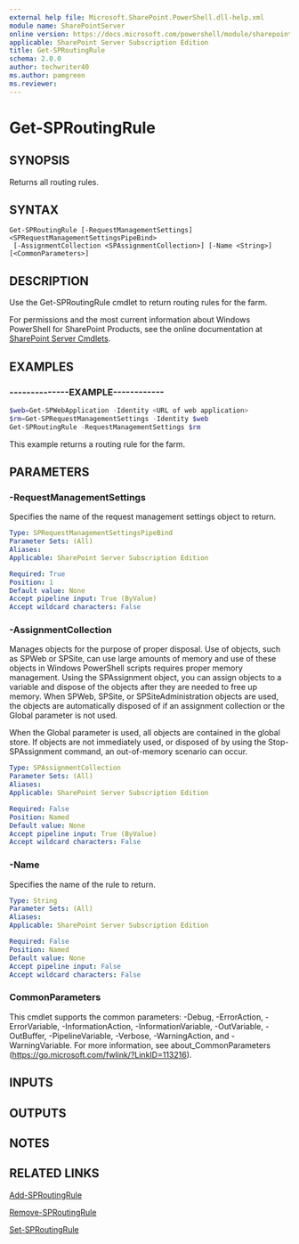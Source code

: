 ```yaml
---
external help file: Microsoft.SharePoint.PowerShell.dll-help.xml
module name: SharePointServer
online version: https://docs.microsoft.com/powershell/module/sharepoint-server/get-sproutingrule
applicable: SharePoint Server Subscription Edition
title: Get-SPRoutingRule
schema: 2.0.0
author: techwriter40
ms.author: pamgreen
ms.reviewer:
---
```


# Get-SPRoutingRule

## SYNOPSIS

Returns all routing rules.



## SYNTAX

```
Get-SPRoutingRule [-RequestManagementSettings] <SPRequestManagementSettingsPipeBind>
 [-AssignmentCollection <SPAssignmentCollection>] [-Name <String>] [<CommonParameters>]
```

## DESCRIPTION
Use the Get-SPRoutingRule cmdlet to return routing rules for the farm.

For permissions and the most current information about Windows PowerShell for SharePoint Products, see the online documentation at [SharePoint Server Cmdlets](https://docs.microsoft.com/powershell/sharepoint/sharepoint-server/sharepoint-server-cmdlets).

## EXAMPLES

### --------------EXAMPLE------------ 
```powershell
$web=Get-SPWebApplication -Identity <URL of web application>
$rm=Get-SPRequestManagementSettings -Identity $web
Get-SPRoutingRule -RequestManagementSettings $rm
```

This example returns a routing rule for the farm.

## PARAMETERS

### -RequestManagementSettings
Specifies the name of the request management settings object to return.

```yaml
Type: SPRequestManagementSettingsPipeBind
Parameter Sets: (All)
Aliases: 
Applicable: SharePoint Server Subscription Edition

Required: True
Position: 1
Default value: None
Accept pipeline input: True (ByValue)
Accept wildcard characters: False
```

### -AssignmentCollection
Manages objects for the purpose of proper disposal.
Use of objects, such as SPWeb or SPSite, can use large amounts of memory and use of these objects in Windows PowerShell scripts requires proper memory management.
Using the SPAssignment object, you can assign objects to a variable and dispose of the objects after they are needed to free up memory.
When SPWeb, SPSite, or SPSiteAdministration objects are used, the objects are automatically disposed of if an assignment collection or the Global parameter is not used.

When the Global parameter is used, all objects are contained in the global store.
If objects are not immediately used, or disposed of by using the Stop-SPAssignment command, an out-of-memory scenario can occur.

```yaml
Type: SPAssignmentCollection
Parameter Sets: (All)
Aliases: 
Applicable: SharePoint Server Subscription Edition

Required: False
Position: Named
Default value: None
Accept pipeline input: True (ByValue)
Accept wildcard characters: False
```

### -Name
Specifies the name of the rule to return.

```yaml
Type: String
Parameter Sets: (All)
Aliases: 
Applicable: SharePoint Server Subscription Edition

Required: False
Position: Named
Default value: None
Accept pipeline input: False
Accept wildcard characters: False
```

### CommonParameters
This cmdlet supports the common parameters: -Debug, -ErrorAction, -ErrorVariable, -InformationAction, -InformationVariable, -OutVariable, -OutBuffer, -PipelineVariable, -Verbose, -WarningAction, and -WarningVariable. For more information, see about_CommonParameters (https://go.microsoft.com/fwlink/?LinkID=113216).

## INPUTS

## OUTPUTS

## NOTES

## RELATED LINKS

[Add-SPRoutingRule](Add-SPRoutingRule.md)

[Remove-SPRoutingRule](Remove-SPRoutingRule.md)

[Set-SPRoutingRule](Set-SPRoutingRule.md)

